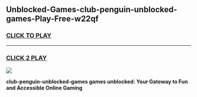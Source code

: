 
## Unblocked-Games-club-penguin-unblocked-games-Play-Free-w22qf
<h3>
<a href="https://premium76.site?title=club-penguin-unblocked-games&ref=19M">CLICK TO PLAY</a></h3>
<hr>

<h3>
<a href="https://premium76.site?title=club-penguin-unblocked-games&ref=19M">CLICK 2 PLAY</a>
  
</h3>

<a href="https://premium76.site?title=club-penguin-unblocked-games&ref=19M"><img src="https://clearcache.store/games.png"></a>


**club-penguin-unblocked-games games unblocked: Your Gateway to Fun and Accessible Online Gaming**
